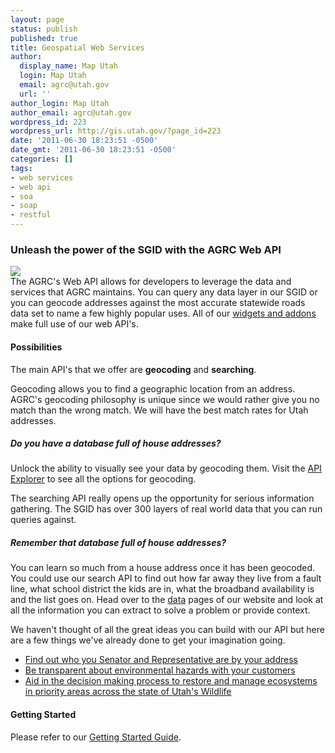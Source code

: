 ```yaml
---
layout: page
status: publish
published: true
title: Geospatial Web Services
author:
  display_name: Map Utah
  login: Map Utah
  email: agrc@utah.gov
  url: ''
author_login: Map Utah
author_email: agrc@utah.gov
wordpress_id: 223
wordpress_url: http://gis.utah.gov/?page_id=223
date: '2011-06-30 18:23:51 -0500'
date_gmt: '2011-06-30 18:23:51 -0500'
categories: []
tags:
- web services
- web api
- soa
- soap
- restful
---
```

<h3>Unleash the power of the SGID with the AGRC Web API</h3>
<p><img src="http://gis.utah.gov/wp-content/uploads/geowebservices.png" class="alignleft" /><br />
The AGRC's Web API allows for developers to leverage the data and services that AGRC maintains.  You can query any data layer in our SGID or you can geocode addresses against the most accurate statewide roads data set to name a few highly popular uses.  All of our <a href="http://gis.utah.gov/developer/widgets"> widgets and addons</a> make full use of our web API's.</p>
<h4>Possibilities</h4>
<p>The main API's that we offer are <strong>geocoding</strong> and <strong>searching</strong>.</p>
<p>Geocoding allows you to find a geographic location from an address. AGRC's geocoding philosophy is unique since we would rather give you no match than the wrong match. We will have the best match rates for Utah addresses.</p>
<h5>Do you have a database full of house addresses?</h5>
<p>Unlock the ability to visually see your data by geocoding them. Visit the <a href="http://api.mapserv.utah.gov">API Explorer</a> to see all the options for geocoding.</p>
<p>The searching API really opens up the opportunity for serious information gathering. The SGID has over 300 layers of real world data that you can run queries against.</p>
<h5>Remember that database full of house addresses?</h5>
<p>You can learn so much from a house address once it has been geocoded. You could use our search API to find out how far away they live from a fault line, what school district the kids are in, what the broadband availability is and the list goes on. Head over to the <a href="http://gis.utah.gov/data/">data</a> pages of our website and look at all the information you can extract to solve a problem or provide context.</p>
<p>We haven't thought of all the great ideas you can build with our API but here are a few things we've already done to get your imagination going.</p>
<ul>
<li><a href="http://le.utah.gov/GIS/findDistrict.jsp">Find out who you Senator and Representative are by your address</a></li>
<li><a href="http://enviro.deq.utah.gov/">Be transparent about environmental hazards with your customers</a></li>
<li><a href="http://wri.utah.gov/wri">Aid in the decision making process to restore and manage ecosystems in priority areas across the state of Utah's Wildlife</a></li>
</ul>
<h4>Getting Started</h4>
<p>Please refer to our <a href="http://developer.mapserv.utah.gov/StartupGuide">Getting Started Guide</a>.</p>
